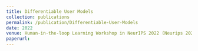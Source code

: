 ```yaml
---
title: Differentiable User Models
collection: publications
permalink: /publication/Differentiable-User-Models 
date: 2022
venue: Human-in-the-loop Learning Workshop in NeurIPS 2022 (Neurips 2022 - HILL)
paperurl: 
---
```


